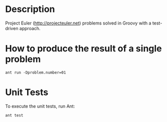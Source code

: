 Description
============================
Project Euler (http://projecteuler.net) problems solved in Groovy with a 
test-driven approach.


How to produce the result of a single problem
======================

`ant run -Dproblem.number=01`


Unit Tests
============================
To execute the unit tests, run Ant:

`ant test`
